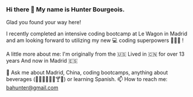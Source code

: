 ### Hi there 👋 My name is Hunter Bourgeois.

<!--
**bahunter105/bahunter105** is a ✨ _special_ ✨ repository because its `README.md` (this file) appears on your GitHub profile.

Here are some ideas to get you started:

- 🔭 I’m currently working on ...
- 🌱 I’m currently learning ...
- 👯 I’m looking to collaborate on ...
- 🤔 I’m looking for help with ...
- 💬 Ask me about ...
- 📫 How to reach me: ...
- 😄 Pronouns: ...
- ⚡ Fun fact: ...
-->
<!-- Hi there 👋
My name is Hunter Bourgeois.  -->
Glad you found your way here!

I recently completed an intensive coding bootcamp at Le Wagon in Madrid
and am looking forward to utilizing my new 💻 coding superpowers 🦸🏻‍♂️ !


A little more about me:
I'm originally from the 🇺🇸
Lived in 🇨🇳 for over 13 years
And now in Madrid 🇪🇸

💬 Ask me about Madrid, China, coding bootcamps, anything about beverages (🍵🍷🍾🧋🍺🥃🍸🍶) or learning Spanish.
📫 How to reach me: bahunter@gmail.com 
